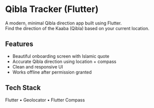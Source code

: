 # Qibla Tracker (Flutter)

A modern, minimal Qibla direction app built using Flutter.  
Find the direction of the Kaaba (Qibla) based on your current location.

## Features

- Beautiful onboarding screen with Islamic quote
- Accurate Qibla direction using location + compass
- Clean and responsive UI
- Works offline after permission granted

## Tech Stack

Flutter • Geolocator • Flutter Compass